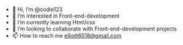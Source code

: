 - 👋 Hi, I’m @codie123
- 👀 I’m interested in Front-end-development
- 🌱 I’m currently learning Html/css
- 💞️ I’m looking to collaborate with Front-end-development projects
- 📫 How to reach me elliott6518@gmail.com

<!---
Codie123/Codie123 is a ✨ special ✨ repository because its `README.md` (this file) appears on your GitHub profile.
You can click the Preview link to take a look at your changes.
--->
